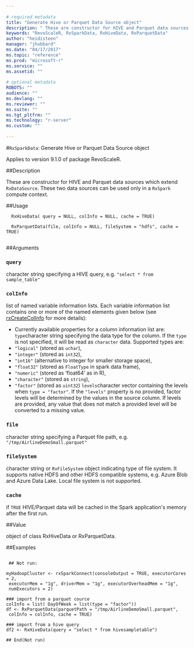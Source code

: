 ```yaml
--- 
 
# required metadata 
title: "Generate Hive or Parquet Data Source object" 
description: " These are constructor for HIVE and Parquet data sources which extend `RxDataSource`. These two data sources can be used only in a `RxSpark` compute context. " 
keywords: "RevoScaleR, RxSparkData, RxHiveData, RxParquetData" 
author: "heidisteen" 
manager: "jhubbard" 
ms.date: "04/17/2017" 
ms.topic: "reference" 
ms.prod: "microsoft-r" 
ms.service: "" 
ms.assetid: "" 
 
# optional metadata 
ROBOTS: "" 
audience: "" 
ms.devlang: "" 
ms.reviewer: "" 
ms.suite: "" 
ms.tgt_pltfrm: "" 
ms.technology: "r-server" 
ms.custom: "" 
 
--- 
```

 
 
 
 #`RxSparkData`: Generate Hive or Parquet Data Source object

 Applies to version 9.1.0 of package RevoScaleR.
 
 ##Description
 
These are constructor for HIVE and Parquet data sources
which extend `RxDataSource`. These two data sources
can be used only in a `RxSpark` compute context.
 
 
 ##Usage

```   
  RxHiveData( query = NULL, colInfo = NULL, cache = TRUE)
  
  RxParquetData(file, colInfo = NULL, fileSystem = "hdfs", cache = TRUE)
 
```
 
 
 
 ##Arguments

   
    
 ### `query`
 character string specifying a HIVE query, e.g. `"select * from sample_table"` 
  
  
    
 ### `colInfo`
 list of named variable information lists. Each variable information list contains one or more of the named elements given below (see [rxCreateColInfo](rxCreateColInfo.md) for more details):  
*   Currently available properties for a column information list are: `type`character string specifying the data type for the column. If the `type` is not specified, it will be read as `character` data. Supported types are:  
   *   `"logical"` (stored as `uchar`), 
   *   `"integer"` (stored as `int32`), 
   *   `"int16"` (alternative to integer for smaller storage space), 
   *   `"float32"` (stored as `FloatType` in spark data frame), 
   *   `"numeric"` (stored as ‘float64’ as in R), 
   *   `"character"` (stored as `string`), 
   *   `"factor"` (stored as `uint32`) 
  `levels`character vector containing the levels when `type = "factor"`.  If the `"levels"` property is no provided, factor levels will be determined by the values in the source column. If levels are provided, any value that does not match a provided level will be converted to a missing value.
  
  
  
    
 ### `file`
 character string specifying a Parquet file path, e.g. `"/tmp/AirlineDemoSmall.parquet"` 
  
  
    
 ### `fileSystem`
 character string or `RxFileSystem` object indicating type of file system. It supports native HDFS and other  HDFS compatible systems, e.g. Azure Blob and Azure Data Lake. Local  file system is not supported. 
  
  
    
 ### `cache`
 if `TRUE` HIVE/Parquet data will be cached in the Spark application's memory after the first run. 
  
 
 
 
 ##Value
 
object of class RxHiveData or RxParquetData.
 
 
 ##Examples

 ```
   
  ## Not run:
 
myHadoopCluster <- rxSparkConnect(consoleOutput = TRUE, executorCores = 2,
  executorMem = "1g", driverMem = "1g", executorOverheadMem = "1g",
  numExecutors = 2)

### import from a parquet cource
colInfo = list( DayOfWeek = list(type = "factor"))
df <- RxParquetData(parquetPath = "/tmp/AirlineDemoSmall.parquet",
  colInfo = colInfo, cache = TRUE)

### import from a hive query
df2 <- RxHiveData(query = "select * from hivesampletable")

 ## End(Not run) 
  
 
```
 
